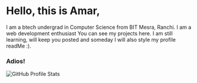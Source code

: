 # Hello, this is Amar,
I am a btech undergrad in Computer Science from BIT Mesra, Ranchi.
I am a web development enthusiast 
You can see my projects here.
I am still learning, will keep you posted and someday I will also style my profile readMe :). 
### Adios!
![GitHub Profile Stats](https://github-readme-stats.vercel.app/api?username=amarkumar9651&count_private=true&show_icons=true)
